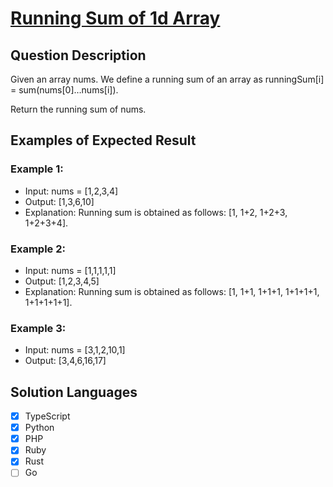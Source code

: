 # [Running Sum of 1d Array](https://leetcode.com/problems/running-sum-of-1d-array/description/)

## Question Description

Given an array nums. We define a running sum of an array as runningSum[i] = sum(nums[0]…nums[i]).

Return the running sum of nums.

## Examples of Expected Result

### Example 1:

- Input: nums = [1,2,3,4]
- Output: [1,3,6,10]
- Explanation: Running sum is obtained as follows: [1, 1+2, 1+2+3, 1+2+3+4].

### Example 2:

- Input: nums = [1,1,1,1,1]
- Output: [1,2,3,4,5]
- Explanation: Running sum is obtained as follows: [1, 1+1, 1+1+1, 1+1+1+1, 1+1+1+1+1].

### Example 3:

- Input: nums = [3,1,2,10,1]
- Output: [3,4,6,16,17]

## Solution Languages

- [x] TypeScript
- [x] Python
- [x] PHP
- [x] Ruby
- [x] Rust
- [ ] Go
